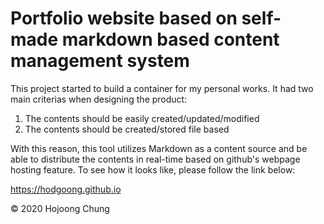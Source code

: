 # Portfolio website based on self-made markdown based content management system

This project started to build a container for my personal works. It had two main criterias when designing the product:

1. The contents should be easily created/updated/modified
2. The contents should be created/stored file based

With this reason, this tool utilizes Markdown as a content source and be able to distribute the contents in real-time based on github's webpage hosting feature. To see how it looks like, please follow the link below:

https://hodgoong.github.io




© 2020 Hojoong Chung
